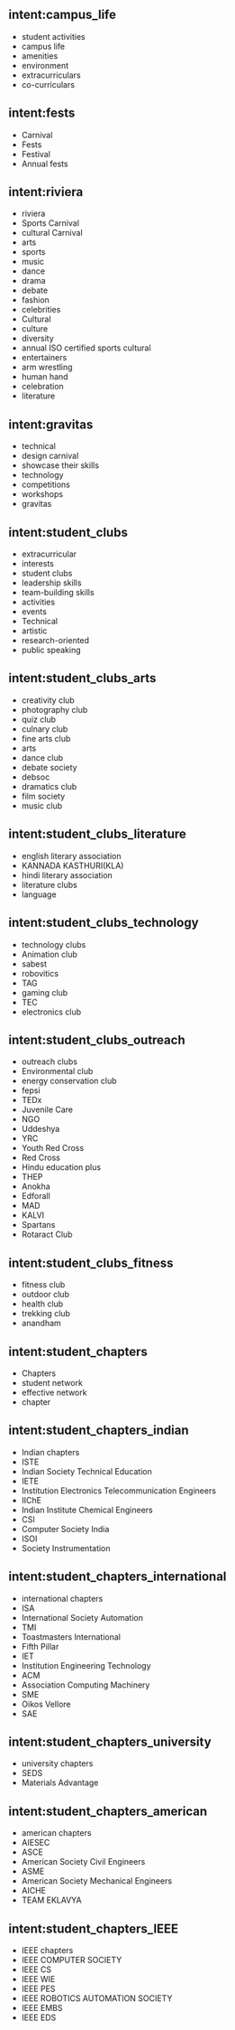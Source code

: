## intent:campus_life
- student activities
- campus life
- amenities
- environment
- extracurriculars
- co-curriculars
 
<!--start fests-->
## intent:fests
- Carnival
- Fests
- Festival
- Annual fests
 
## intent:riviera
- riviera
- Sports Carnival
- cultural Carnival
- arts
- sports
- music
- dance
- drama
- debate
- fashion
- celebrities
- Cultural
- culture
- diversity
- annual ISO certified sports cultural
- entertainers
- arm wrestling
- human hand
- celebration 
- literature

## intent:gravitas
- technical
- design carnival
- showcase their skills 
- technology
- competitions
- workshops
- gravitas

<!--end fests-->

<!--start clubs-->

## intent:student_clubs
- extracurricular
- interests
- student clubs
- leadership skills
- team-building skills
- activities
- events
- Technical
- artistic
- research-oriented
- public speaking

## intent:student_clubs_arts
- creativity club
- photography club
- quiz club
- culnary club
- fine arts club
- arts
- dance club
- debate society
- debsoc
- dramatics club
- film society
- music club

## intent:student_clubs_literature
- english literary association
- KANNADA KASTHURI(KLA)
- hindi literary association
- literature clubs
- language

## intent:student_clubs_technology
- technology clubs
- Animation club
- sabest
- robovitics
- TAG
- gaming club
- TEC
- electronics club

## intent:student_clubs_outreach
- outreach clubs
- Environmental club
- energy conservation club
- fepsi
- TEDx
- Juvenile Care
- NGO
- Uddeshya
- YRC
- Youth Red Cross
- Red Cross
- Hindu education plus
- THEP
- Anokha
- Edforall
- MAD 
- KALVI
- Spartans
- Rotaract Club

## intent:student_clubs_fitness
- fitness club
- outdoor club
- health club
- trekking club
- anandham

<!--end clubs-->

<!--start chapters-->
## intent:student_chapters
- Chapters
- student network 
- effective network
- chapter


## intent:student_chapters_indian
- Indian chapters
- ISTE
- Indian Society Technical Education
- IETE
- Institution Electronics Telecommunication Engineers
- IIChE
- Indian Institute Chemical Engineers
- CSI
- Computer Society India
- ISOI
- Society Instrumentation

## intent:student_chapters_international
- international chapters
- ISA
- International Society Automation
- TMI
- Toastmasters International
- Fifth Pillar
- IET
- Institution Engineering Technology
- ACM
- Association Computing Machinery
- SME
- Oikos Vellore
- SAE 

## intent:student_chapters_university
- university chapters
- SEDS
- Materials Advantage

## intent:student_chapters_american 
- american chapters
- AIESEC
- ASCE
- American Society Civil Engineers
- ASME
- American Society Mechanical Engineers
- AICHE
- TEAM EKLAVYA

## intent:student_chapters_IEEE
- IEEE chapters
- IEEE COMPUTER SOCIETY
- IEEE CS
- IEEE WIE
- IEEE PES
- IEEE ROBOTICS AUTOMATION SOCIETY
- IEEE EMBS
- IEEE EDS

<!--end chapters-->







<!--end fests-->
<!--end fests-->
<!--end fests-->
<!--end fests-->
<!--end fests-->
<!--
## intent:clubs

## intent:chapters

## intent:startups

## intent:sports

## intent:hostels

## intent:health_services

## intent:other_amenities
-->